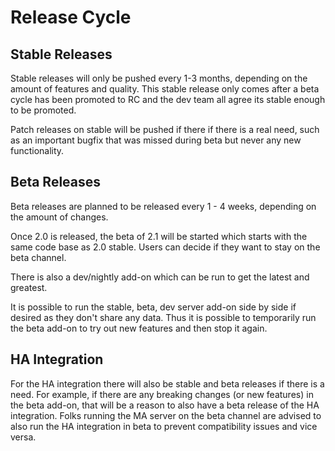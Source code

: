 # Release Cycle

## Stable Releases

Stable releases will only be pushed every 1-3 months, depending on the amount of features and quality. This stable release only comes after a beta cycle has been promoted to RC and the dev team all agree its stable enough to be promoted.

Patch releases on stable will be pushed if there if there is a real need, such as an important bugfix that was missed during beta but never any new functionality.

## Beta Releases

Beta releases are planned to be released every 1 - 4 weeks, depending on the amount of changes.

Once 2.0 is released, the beta of 2.1 will be started which starts with the same code base as 2.0 stable. Users can decide if they want to stay on the beta channel.

There is also a dev/nightly add-on which can be run to get the latest and greatest.

It is possible to run the stable, beta, dev server add-on side by side if desired as they don't share any data. Thus it is possible to temporarily run the beta add-on to try out new features and then stop it again.

## HA Integration

For the HA integration there will also be stable and beta releases if there is a need. For example, if there are any breaking changes (or new features) in the beta add-on, that will be a reason to also have a beta release of the HA integration. Folks running the MA server on the beta channel are advised to also run the HA integration in beta to prevent compatibility issues and vice versa.

